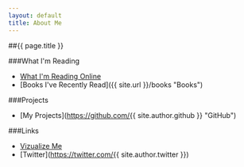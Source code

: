 ```yaml
---
layout: default
title: About Me
---
```


##{{ page.title }}

###What I'm Reading
* [What I'm Reading Online](http://ryanco.newsblur.com/ "Newsblur")
* [Books I've Recently Read]({{ site.url }}/books "Books")

###Projects
* [My Projects](https://github.com/{{ site.author.github }} "GitHub")

###Links
* [Vizualize Me](http://vizualize.me/ryanco "VisualizeMe")
* [Twitter](https://twitter.com/{{ site.author.twitter }})